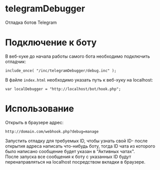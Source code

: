 # telegramDebugger
Отладка ботов Telegram

# Подключение к боту

В веб-хуке до начала работы самого бота необходимо подключить отладчик:  

    include_once( "/inc/telegramDebugger/debug.inc" );
    
В файле `index.html` необходимо указать путь к веб-хуку на localhost:

    var localDebugger = "http://localhost/bot/hook.php";
    
# Использование

Открыть в браузере адрес:  

    http://domain.com/webhook.php?debug=manage
   
Запустить отладку для требуемых ID, чтобы узнать свой ID- после открытия адреса написать что-нибудь боту, тогда ID чата из которого было написано сообщение будет указан в "Активных чатах".  
После запуска все сообщения к боту с указанных ID будут перенаправляться на localhost посредством вкладки в браузере.
